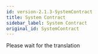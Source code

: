 ```yaml
---
id: version-2.1.3-SystemContract
title: System Contract
sidebar_label: System Contract
original_id: SystemContract
---
```


Please wait for the translation